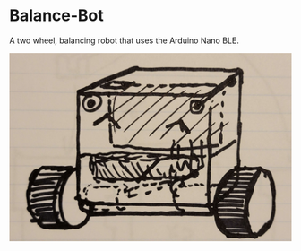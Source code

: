 # Balance-Bot
A two wheel, balancing robot that uses the Arduino Nano BLE.

![Place Holder Sketch](https://github.com/Amoskeag/Balance-Bot/blob/main/Pictures/Balance%20Bot%20Sketch.jpg?raw=true)
